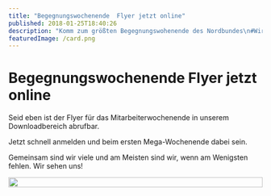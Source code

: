 ```yaml
---
title: "Begegnungswochenende  Flyer jetzt online"
published: 2018-01-25T18:40:26
description: "Komm zum größten Begegnungswohenende des Nordbundes\n#WirsindderNordbund #MeinEC #MaWoE #Begegnung #JA4D #ChillAndGrill"
featuredImage: /card.png
---
```


# Begegnungswochenende  Flyer jetzt online

Seid eben ist der Flyer für das Mitarbeiterwochenende in unserem Downloadbereich abrufbar.

Jetzt schnell anmelden und beim ersten Mega-Wochenende dabei sein.

Gemeinsam sind wir viele und am Meisten sind wir, wenn am Wenigsten fehlen. Wir sehen uns!

<div style="display: grid; grid-template-columns: repeat(1, 1fr); grid-gap: 5px;">
<img src="/old/Flyer-MaWoE-2018.jpg" alt width="100%">
</div>